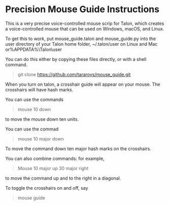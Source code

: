# Precision Mouse Guide Instructions

This is a very precise voice-controlled mouse scrip for Talon, which creates a voice-controlled mouse that can be used on  Windows, macOS, and Linux.    

To get this to work, put mouse_guide.talon and mouse_guide.py into the user directory of your Talon home folder, ~/.talon/user on Linux and Mac or%APPDATA%\Talon\user 

You can do this either by copying these files directly, or with a shell command.    

> git clone https://github.com/tararoys/mouse_guide.git

When you turn on talon, a crosshair guide will appear on your mouse.  The crosshairs will have hash marks.  

You can use the commands 

> mouse 10 down 

to move the mouse down ten units.   

You can use the commad 

> mouse 10 major down 

To move the command down ten major hash marks on the crosshairs. 

You can also combine commands: for example, 

> Mouse 10 major up 30 major right 

to move the command up and to the right in a diagonal. 

To toggle the crosshairs on and off, say 

>mouse guide 

